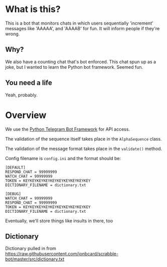 # What is this?

This is a bot that monitors chats in which users sequentially 'increment' messages like 'AAAAA', and 'AAAAB' for fun.
It will inform people if they're wrong.

## Why?

We also have a counting chat that's bot enforced. This chat spun up as a joke, but I wanted to learn the Python bot framework. Seemed fun.

## You need a life

Yeah, probably.

# Overview

We use the [Python Telegram Bot Framework](https://github.com/python-telegram-bot/python-telegram-bot) for API access.

The validation of the sequence itself takes place in the `AlphaSequence` class.

The validation of the message format takes place in the `validate()` method.

Config filename is `config.ini` and the format should be:

```
[DEFAULT]
RESPOND_CHAT = 99999999
WATCH_CHAT = 99999999
TOKEN = KEYKEYKEYKEYKEYKEYKEYKEYKEYKEY
DICTIONARY_FILENAME = dictionary.txt

[DEBUG]
WATCH_CHAT = 99999999
RESPOND_CHAT = 99999999
TOKEN = KEYKEYKEYKEYKEYKEYKEYKEYKEYKEY
DICTIONARY_FILENAME = dictionary.txt

```

Eventually, we'll store things like insults in there, too

## Dictionary

Dictionary pulled in from https://raw.githubusercontent.com/jonbcard/scrabble-bot/master/src/dictionary.txt